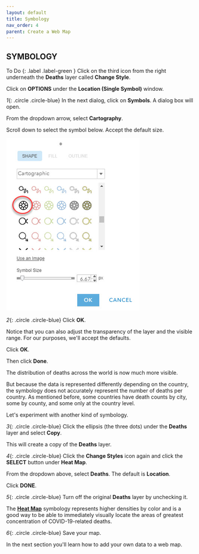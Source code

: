 ```yaml
---
layout: default
title: Symbology
nav_order: 4
parent: Create a Web Map
---
```


## SYMBOLOGY

To Do
{: .label .label-green }
Click on the third icon from the right underneath the **Deaths** layer called **Change Style**.

Click on **OPTIONS** under the **Location (Single Symbol)** window.

*1*{: .circle .circle-blue} In the next dialog, click on **Symbols**.
A dialog box will open.

From the dropdown arrow, select **Cartography**.

Scroll down to select the symbol below. Accept the default size.

![cartoSymbol.jpg](https://raw.githubusercontent.com/fiddleHeads/intro-AGOL/master/cartoSymbol.jpg)

*2*{: .circle .circle-blue} Click **OK**.

Notice that you can also adjust the transparency of the layer and the visible range. 
For our purposes, we'll accept the defaults.

Click **OK**.

Then click **Done**.

The distribution of deaths across the world is now much more visible.

But because the data is represented differently depending on the country, the symbology does not accurately represent the number of deaths per country. As mentioned before, some countries have death counts by city, some by county, and some only at the country level.

Let's experiment with another kind of symbology.

*3*{: .circle .circle-blue} Click the ellipsis (the three dots) under the **Deaths** layer and select **Copy**.

This will create a copy of the **Deaths** layer. 

*4*{: .circle .circle-blue} Click the **Change Styles** icon again and click the **SELECT** button under **Heat Map**.

From the dropdown above, select **Deaths**. The default is **Location**.

Click **DONE**.

*5*{: .circle .circle-blue} Turn off the original **Deaths** layer by unchecking it.

The [**Heat Map**](https://www.gislounge.com/heat-maps-in-gis/) symbology represents higher densities by color and is a good way to be able to immediately visually locate the areas of greatest concentration of COVID-19-related deaths.

*6*{: .circle .circle-blue} Save your map.

In the next section you'll learn how to add your own data to a web map.
